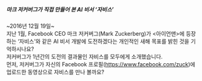 ##### 마크 저커버그가 직접 만들어 본 AI 비서 ‘자비스’
~2016년 12월 19일~  
지난 1월, Facebook CEO 마크 저커버그(Mark Zuckerberg)가 <아이언맨>에 등장하는 ‘자비스’와 같은 AI 비서 개발에 도전하겠다는 개인적인 새해 목표를 밝힌 것을 기억하시나요?  
저커버그가 1년간의 도전의 결과물인 자비스를 모두에게 소개했습니다.  
먼저, 저커버그가 자신의 Facebook 프로필(https://www.facebook.com/zuck)에 업로드한 동영상으로 자비스를 만나 볼까요?  



